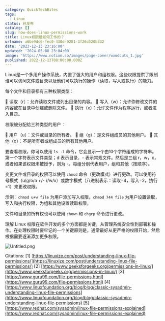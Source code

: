 ```yaml
---
category: QuickTechBites
tags:
  - Linux
status: 已发布
catalog: []
slug: how-does-linux-permissions-work
title: Linux权限是如何工作的？
urlname: a6be9dc6-fec0-430d-9281-3f26d520b332
date: '2023-12-13 23:16:00'
updated: '2024-05-08 23:04:00'
image: 'https://www.notion.so/images/page-cover/woodcuts_1.jpg'
published: 2022-12-13T08:00:00.000Z
---
```


Linux是一个多用户操作系统，内置了强大的用户和组权限。这些权限提供了限制谁可以访问文件或目录以及他们可以执行的操作（读取，写入或执行）的能力。


每个文件和目录都有三种权限类型：


🔸 读取（r）：允许读取文件或列出目录的内容。
🔸 写入（w）：允许你修改文件的内容或在目录中创建或删除文件。
🔸 执行（x）：允许文件作为程序运行，或者进入目录。


权限被分配给三种类型的用户：


🔸 用户（u）：文件或目录的所有者。
🔸 组（g）：是文件组成员的其他用户。
🔸 其他（o）：不是所有者或组成员的所有其他用户。


要查看权限，你可以使用 `ls -l` 命令，它会显示一个由10个字符组成的字符串。第一个字符表示文件类型；d 表示目录，- 表示常规文件。然后是三组 r，w，x，或者如果该权限未被授予，则为 -。每组分别代表用户，组和其他（按顺序）。


变更文件或目录的权限可以使用 `chmod` 命令（更改模式）进行更改。可以使用符号模式（u/g/o/a +/- r/w/x）或数字模式（八进制表示：读取=4，写入=2，执行=1）来更改权限。


示例：`chmod u+w file` 为用户添加写入权限，`chmod 744 file` 为用户设置读取，写入和执行权限，为组和其他设置读取权限。


文件和目录的所有权也可以使用 `chown` 和 `chgrp` 命令进行更改。


理解 Linux 权限在软件开发的多个方面都是关键，从管理系统安全性到部署和操作。在处理权限时要牢记的一个关键原则是，通常最好从更严格的权限开始，然后根据需要逐渐添加更多权限。


![Untitled.png](https://prod-files-secure.s3.us-west-2.amazonaws.com/5d24fe63-e567-4804-86f9-9fdc62e13082/332b89ee-9c33-4950-8a69-32c3d1ff2c69/Untitled.png?X-Amz-Algorithm=AWS4-HMAC-SHA256&X-Amz-Content-Sha256=UNSIGNED-PAYLOAD&X-Amz-Credential=ASIAZI2LB466WE7NB2YZ%2F20250405%2Fus-west-2%2Fs3%2Faws4_request&X-Amz-Date=20250405T053848Z&X-Amz-Expires=3600&X-Amz-Security-Token=IQoJb3JpZ2luX2VjEK3%2F%2F%2F%2F%2F%2F%2F%2F%2F%2FwEaCXVzLXdlc3QtMiJIMEYCIQD8%2FwZmaXv%2B0j%2Bsf%2BPosDYFKiwDpjfrkLg2%2B8CHi1dGrwIhAKQqOOzG%2Fez8WoFFlvuDAavi0qnYdh0FvipxwT0zzTZAKv8DCCYQABoMNjM3NDIzMTgzODA1Igzx1Ndb1jHMJUsY788q3ANwOH5AM1z5dwNv0lF4trq1lIpCENTm40hHHwJ9LB%2ByIVVT8bgpj40uSfs1Bt8d1aibR%2BhtXk1Y586FWdzKbnOBpSNN4bo5fvXZ5HI1Ddns0ipwxq4GgkD47eTCTypKu3nHnDnNO1v2dfgRnrwAjaorD7JGOs09D8vYR39ZUkOKTd6aAkGcweAMpendWWrJ8oDSxi%2BOIVHq2JW1AQC1cEA0p3XFrMF0K4n7%2B8GeoY%2FMrvCWvd11RucorRFBQWrfEHYSVRbGFatfbVh2JtSBLpXkn8oC0nHzjxDIkC2E3TDYk9s%2B3HUKB%2BqDC7mVgNF1%2Fkyn2o1BLDiY%2FKVsbZDeo35X7iSUtFX8UXYNkD7HwPaIveGzp9Y8FkoIflYgxLLACAGextw7Ftwq5cSamdqKuYwG9V7htXthxl8LOCxyrab69qnXzKwnRgXa9P1kMMHenVKril%2BGJwSODV98xasEBExMEd1AgSnL0M%2BNtaTVTScJGDxQpVJjkYzIsgV7hw%2BtGusDY9mq%2BLpNVQ2NY9WJ2DzDNE0rFV0txp%2Br92TSDh1dmfXL9zd04%2FGAGswVBdFzBNP71WRlRT%2B12rvKNraizbYVLw6U%2FyjhVsaRjq581Sw5aYZOvxgN82brmTqXWzCM7sK%2FBjqkASXLLLdU2v2aectsyBm92Jg%2FjprXkl6quSzwiS1%2F6H5wDdDPs%2Fnrju9RlckdWwHi%2BWnu8hK7vKtXvA9ifj1mT396z%2B3OrnytInAVRI%2BhuKO2eJ70%2FHnk0BDPQbufwwEQ%2FP69SMaeSTaZ3l%2FidmzGVzsYjSxiLCqqBaaYIQ4JOhXz2e6%2Fsz6VhUL4dneAF4a35Hj%2BHGWACOGMoShxR8zJhyZpQxOw&X-Amz-Signature=8b90587bc9ccadd5254094aac7c17bd51ee49bc0e8d4eb984606cf4cbebb4ad7&X-Amz-SignedHeaders=host&x-id=GetObject)


Citations:
[1] [https://linuxize.com/post/understanding-linux-file-permissions/](https://linuxize.com/post/understanding-linux-file-permissions/)
[2] [https://www.geeksforgeeks.org/permissions-in-linux/](https://www.geeksforgeeks.org/permissions-in-linux/)
[3] [https://www.guru99.com/file-permissions.html](https://www.guru99.com/file-permissions.html)
[4] [https://www.linuxfoundation.org/blog/blog/classic-sysadmin-understanding-linux-file-permissions](https://www.linuxfoundation.org/blog/blog/classic-sysadmin-understanding-linux-file-permissions)
[5] [https://www.redhat.com/sysadmin/linux-file-permissions-explained](https://www.redhat.com/sysadmin/linux-file-permissions-explained)

